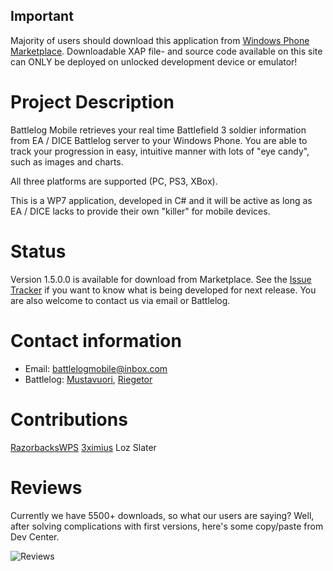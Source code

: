## Important
Majority of users should download this application from [Windows Phone Marketplace](http://windowsphone.com/s?appid=003ef672-e898-4564-8799-7bd258060cc0). 
Downloadable XAP file- and source code available on this site can ONLY be deployed on unlocked development device or emulator!

# Project Description
Battlelog Mobile retrieves your real time Battlefield 3 soldier information from EA / DICE Battlelog server to your Windows Phone. 
You are able to track your progression in easy, intuitive manner with lots of "eye candy", such as images and charts.

All three platforms are supported (PC, PS3, XBox). 

This is a WP7 application, developed in C# and it will be active as long as EA / DICE lacks to provide their own "killer" for mobile devices.

# Status
Version 1.5.0.0 is available for download from Marketplace. See the [Issue Tracker](https://github.com/mikkoviitala/battlelogmobile/issues) 
if you want to know what is being developed for next release. You are also welcome to contact us via email or Battlelog.

# Contact information
* Email: [battlelogmobile@inbox.com](mailto:battlelogmobile@inbox.com)
* Battlelog: [Mustavuori](http://battlelog.battlefield.com/bf3/user/Mustavuori/), [Riegetor](http://battlelog.battlefield.com/bf3/user/riegetor/)

# Contributions
[RazorbacksWPS](http://battlelog.battlefield.com/bf3/user/RazorbacksWPS/)
[3ximius](http://battlelog.battlefield.com/bf3/user/3ximius/)
Loz Slater

# Reviews
Currently we have 5500+ downloads, so what our users are saying? Well, after solving complications with first versions, here's some copy/paste from Dev Center.

![Reviews](http://github.com/mikkoviitala/battlelogmobile/raw/master/public/reviews.png)
